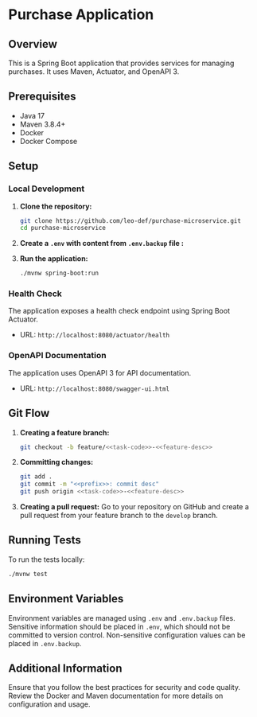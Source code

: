# Purchase Application

## Overview
This is a Spring Boot application that provides services for managing purchases. It uses Maven, Actuator, and OpenAPI 3.

## Prerequisites
- Java 17
- Maven 3.8.4+
- Docker
- Docker Compose

## Setup

### Local Development

1. **Clone the repository:**
   ```bash
   git clone https://github.com/leo-def/purchase-microservice.git
   cd purchase-microservice
   ```

2. **Create a `.env` with content from `.env.backup` file :**


3. **Run the application:**
   ```bash
   ./mvnw spring-boot:run
   ```

### Health Check
The application exposes a health check endpoint using Spring Boot Actuator.
- URL: `http://localhost:8080/actuator/health`

### OpenAPI Documentation
The application uses OpenAPI 3 for API documentation.
- URL: `http://localhost:8080/swagger-ui.html`

## Git Flow

1. **Creating a feature branch:**
   ```bash
   git checkout -b feature/<<task-code>>-<<feature-desc>>
   ```

2. **Committing changes:**
   ```bash
   git add .
   git commit -m "<<prefix>>: commit desc"
   git push origin <<task-code>>-<<feature-desc>>
   ```

3. **Creating a pull request:**
   Go to your repository on GitHub and create a pull request from your feature branch to the `develop` branch.

## Running Tests
To run the tests locally:
```bash
./mvnw test
```

## Environment Variables
Environment variables are managed using `.env` and `.env.backup` files. Sensitive information should be placed in `.env`, which should not be committed to version control. Non-sensitive configuration values can be placed in `.env.backup`.

## Additional Information
Ensure that you follow the best practices for security and code quality. Review the Docker and Maven documentation for more details on configuration and usage.

